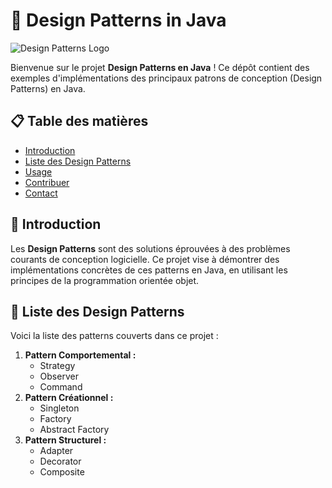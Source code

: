 # 🚀 Design Patterns in Java

![Design Patterns Logo](https://upload.wikimedia.org/wikipedia/commons/thumb/a/ad/Software_design_patterns.svg/1200px-Software_design_patterns.svg.png)

Bienvenue sur le projet **Design Patterns en Java** ! Ce dépôt contient des exemples d'implémentations des principaux patrons de conception (Design Patterns) en Java.

## 📋 Table des matières

- [Introduction](#introduction)
- [Liste des Design Patterns](#liste-des-design-patterns)
- [Usage](#usage)
- [Contribuer](#contribuer)
- [Contact](#contact)

## 🧐 Introduction

Les **Design Patterns** sont des solutions éprouvées à des problèmes courants de conception logicielle. Ce projet vise à démontrer des implémentations concrètes de ces patterns en Java, en utilisant les principes de la programmation orientée objet.

## 🧩 Liste des Design Patterns

Voici la liste des patterns couverts dans ce projet :

1. **Pattern Comportemental :**
   - Strategy
   - Observer
   - Command
2. **Pattern Créationnel :**
   - Singleton
   - Factory
   - Abstract Factory
3. **Pattern Structurel :**
   - Adapter
   - Decorator
   - Composite

